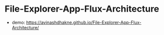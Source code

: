 # File-Explorer-App-Flux-Architecture
- demo: https://avinashdhakne.github.io/File-Explorer-App-Flux-Architecture/ 

